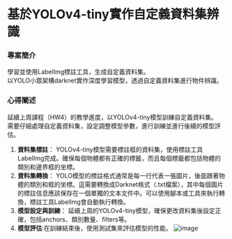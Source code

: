 # 基於YOLOv4-tiny實作自定義資料集辨識
### 專案簡介
學習並使用LabelImg標註工具，生成自定義資料集。<br>
以YOLO小眾架構darknet實作深度學習模型，透過自定義資料集進行物件辨識。
### 心得闡述
延續上周課程（HW4）的教學進度，以YOLOv4-tiny模型訓練自定義資料集。<br>
需要仔細處理自定義資料集，設定調整模型參數，進行訓練並進行後續的模型評估。
1. **資料集標註**： YOLOv4-tiny模型需要標註框的資料集，使用標註工具LabelImg完成。確保每個物體都有正確的標籤，而且每個標籤都包括物體的類別和邊界框的坐標。
2. **資料集轉換**： YOLO模型的標註格式通常是每一行代表一張圖片，後面跟著物體的類別和框的坐標。這需要轉換成Darknet格式（.txt檔案），其中每個圖片的標註信息應該保存在一個單獨的文本文件中。可以使用腳本或工具來執行轉換，標註工具LabelImg會自動執行轉換。
3. **模型設定與訓練**： 延續上周的YOLOv4-tiny模型，確保更改資料集後設定正確，包括anchors、類別數量、filters等。
4. **模型評估**:在訓練結束後，使用測試集來評估模型的性能。
![image](https://github.com/yustinachang/1121_20009_Digital-Image-Processing-and-Analysis/assets/104688505/b6e81176-a1f5-4c4d-b93e-248941059e42)
